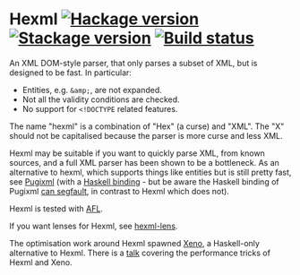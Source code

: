 # Hexml [![Hackage version](https://img.shields.io/hackage/v/hexml.svg?label=Hackage)](https://hackage.haskell.org/package/hexml) [![Stackage version](https://www.stackage.org/package/hexml/badge/nightly?label=Stackage)](https://www.stackage.org/package/hexml) [![Build status](https://img.shields.io/github/actions/workflow/status/ndmitchell/hexml/ci.yml?branch=master)](https://github.com/ndmitchell/hexml/actions)

An XML DOM-style parser, that only parses a subset of XML, but is designed to be fast. In particular:

* Entities, e.g. `&amp;`, are not expanded.
* Not all the validity conditions are checked.
* No support for `<!DOCTYPE` related features.

The name "hexml" is a combination of "Hex" (a curse) and "XML". The "X" should not be capitalised because the parser is more curse and less XML.

Hexml may be suitable if you want to quickly parse XML, from known sources, and a full XML parser has been shown to be a bottleneck. As an alternative to hexml, which supports things like entities but is still pretty fast, see [Pugixml](http://pugixml.org/) (with a [Haskell binding](https://hackage.haskell.org/package/pugixml) - but be aware the Haskell binding of Pugixml [can segfault](https://github.com/philopon/pugixml-hs/issues/5), in contrast to Hexml which does not).

Hexml is tested with [AFL](http://lcamtuf.coredump.cx/afl/).

If you want lenses for Hexml, see [hexml-lens](http://hackage.haskell.org/package/hexml-lens).

The optimisation work around Hexml spawned [Xeno](http://hackage.haskell.org/package/xeno), a Haskell-only alternative to Hexml. There is a [talk](https://ndmitchell.com/#hexml_12_oct_2017) covering the performance tricks of Hexml and Xeno.
